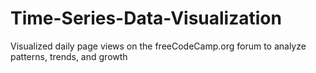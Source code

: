 # Time-Series-Data-Visualization
 Visualized daily page views on the freeCodeCamp.org forum to analyze patterns, trends, and growth

